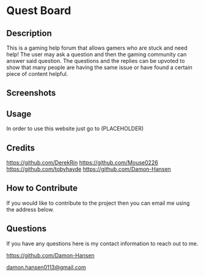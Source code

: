 # Quest Board


## Description

This is a gaming help forum that allows gamers who are stuck and need help! The user may ask a question and then the gaming community can answer said question. The questions and the replies can be upvoted to show that many people are having the same issue or have found a certain piece of content helpful.

## Screenshots



## Usage

In order to use this website just go to (PLACEHOLDER)

## Credits

https://github.com/DerekRin 
https://github.com/Mouse0226 
https://github.com/tobyhayde 
https://github.com/Damon-Hansen


## How to Contribute

If you would like to contribute to the project then you can email me using the address below.


## Questions

If you have any questions here is my contact information to reach out to me.

https://github.com/Damon-Hansen

damon.hansen0113@gmail.com
